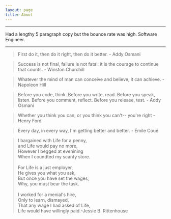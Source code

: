 ```yaml
---
layout: page
title: About
---
```

<hr />
Had a lengthy 5 paragraph copy but the bounce rate was high.
Software Engineer.
<hr />

> First do it, then do it right, then do it better. <span class="quote-author">- Addy Osmani</span>


> Success is not final, failure is not fatal: it is the courage to continue that counts. <span class="quote-author">- Winston Churchill</span>


> Whatever the mind of man can conceive and believe, it can achieve. <span class="quote-author">- Napoleon Hill</span>


> Before you code, think. Before you write, read. Before you speak, listen. Before you comment, reflect. Before you release, test. <span class="quote-author">- Addy Osmani</span>


> Whether you think you can, or you think you can't-- you're right <span class="quote-author">- Henry Ford</span>


> Every day, in every way, I'm getting better and better. <span class="quote-author">- &Eacute;mile Cou&eacute;</span>


> I bargained with Life for a penny, <br /> and Life would pay no more, <br /> However I begged at evenining <br /> When I coundted my scanty store. <br /><br /> For Life is a just employer, <br />He gives you what you ask, <br />But once you have set the wages,<br />Why, you must bear the task.<br /><br />I worked for a menial's hire, <br />Only to learn, dismayed,<br />That any wage I had asked of Life,<br />Life would have willingly paid.<span class="quote-author">-Jessie B. Rittenhouse</span>

